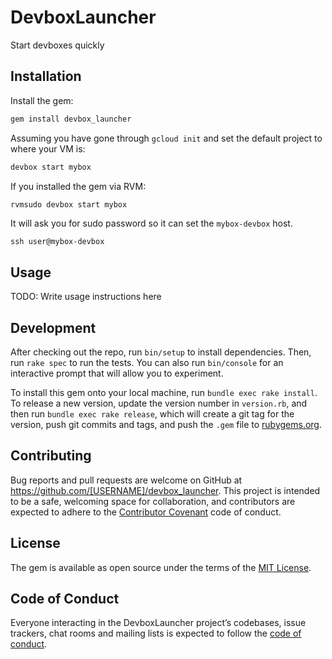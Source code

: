 # DevboxLauncher

Start devboxes quickly

## Installation

Install the gem:

```sh
gem install devbox_launcher
```

Assuming you have gone through `gcloud init` and set the default project to where your VM is:

```sh
devbox start mybox
```

If you installed the gem via RVM:

```sh
rvmsudo devbox start mybox
```

It will ask you for sudo password so it can set the `mybox-devbox` host.

```ssh
ssh user@mybox-devbox
```

## Usage

TODO: Write usage instructions here

## Development

After checking out the repo, run `bin/setup` to install dependencies. Then, run `rake spec` to run the tests. You can also run `bin/console` for an interactive prompt that will allow you to experiment.

To install this gem onto your local machine, run `bundle exec rake install`. To release a new version, update the version number in `version.rb`, and then run `bundle exec rake release`, which will create a git tag for the version, push git commits and tags, and push the `.gem` file to [rubygems.org](https://rubygems.org).

## Contributing

Bug reports and pull requests are welcome on GitHub at https://github.com/[USERNAME]/devbox_launcher. This project is intended to be a safe, welcoming space for collaboration, and contributors are expected to adhere to the [Contributor Covenant](http://contributor-covenant.org) code of conduct.

## License

The gem is available as open source under the terms of the [MIT License](https://opensource.org/licenses/MIT).

## Code of Conduct

Everyone interacting in the DevboxLauncher project’s codebases, issue trackers, chat rooms and mailing lists is expected to follow the [code of conduct](https://github.com/[USERNAME]/devbox_launcher/blob/master/CODE_OF_CONDUCT.md).

